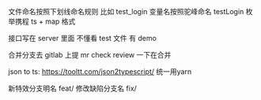 
文件命名按照下划线命名规则   比如 test_login
变量名按照驼峰命名 testLogin
枚举携程 ts + map 格式
 
接口写在 server 里面
不懂看 test 文件 有 demo

合并分支去 gitlab 上提 mr 
check review 一下在合并

json to ts: https://tooltt.com/json2typescript/
统一用yarn

新特效分支明名 feat/
修改缺陷分支名 fix/
